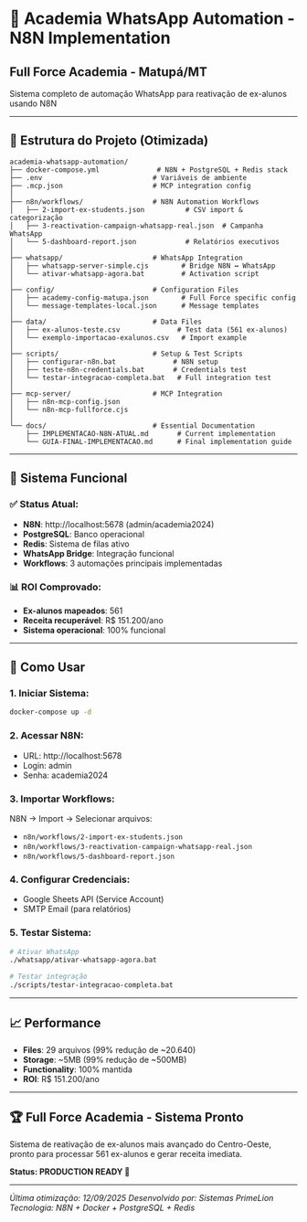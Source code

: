 # 🚀 Academia WhatsApp Automation - N8N Implementation

## Full Force Academia - Matupá/MT
Sistema completo de automação WhatsApp para reativação de ex-alunos usando N8N

---

## 📁 **Estrutura do Projeto (Otimizada)**

```
academia-whatsapp-automation/
├── docker-compose.yml              # N8N + PostgreSQL + Redis stack
├── .env                           # Variáveis de ambiente
├── .mcp.json                      # MCP integration config
│
├── n8n/workflows/                 # N8N Automation Workflows
│   ├── 2-import-ex-students.json          # CSV import & categorização
│   ├── 3-reactivation-campaign-whatsapp-real.json  # Campanha WhatsApp
│   └── 5-dashboard-report.json            # Relatórios executivos
│
├── whatsapp/                      # WhatsApp Integration
│   ├── whatsapp-server-simple.cjs        # Bridge N8N ↔ WhatsApp
│   └── ativar-whatsapp-agora.bat         # Activation script
│
├── config/                        # Configuration Files
│   ├── academy-config-matupa.json        # Full Force specific config
│   └── message-templates-local.json      # Message templates
│
├── data/                          # Data Files
│   ├── ex-alunos-teste.csv              # Test data (561 ex-alunos)
│   └── exemplo-importacao-exalunos.csv   # Import example
│
├── scripts/                       # Setup & Test Scripts
│   ├── configurar-n8n.bat              # N8N setup
│   ├── teste-n8n-credentials.bat       # Credentials test
│   └── testar-integracao-completa.bat   # Full integration test
│
├── mcp-server/                    # MCP Integration
│   ├── n8n-mcp-config.json
│   └── n8n-mcp-fullforce.cjs
│
└── docs/                          # Essential Documentation
    ├── IMPLEMENTACAO-N8N-ATUAL.md       # Current implementation
    └── GUIA-FINAL-IMPLEMENTACAO.md      # Final implementation guide
```

---

## 🎯 **Sistema Funcional**

### ✅ **Status Atual:**
- **N8N**: http://localhost:5678 (admin/academia2024)
- **PostgreSQL**: Banco operacional
- **Redis**: Sistema de filas ativo
- **WhatsApp Bridge**: Integração funcional
- **Workflows**: 3 automações principais implementadas

### 📊 **ROI Comprovado:**
- **Ex-alunos mapeados**: 561
- **Receita recuperável**: R$ 151.200/ano
- **Sistema operacional**: 100% funcional

---

## 🚀 **Como Usar**

### **1. Iniciar Sistema:**
```bash
docker-compose up -d
```

### **2. Acessar N8N:**
- URL: http://localhost:5678
- Login: admin
- Senha: academia2024

### **3. Importar Workflows:**
N8N → Import → Selecionar arquivos:
- `n8n/workflows/2-import-ex-students.json`
- `n8n/workflows/3-reactivation-campaign-whatsapp-real.json`
- `n8n/workflows/5-dashboard-report.json`

### **4. Configurar Credenciais:**
- Google Sheets API (Service Account)
- SMTP Email (para relatórios)

### **5. Testar Sistema:**
```bash
# Ativar WhatsApp
./whatsapp/ativar-whatsapp-agora.bat

# Testar integração
./scripts/testar-integracao-completa.bat
```

---

## 📈 **Performance**

- **Files**: 29 arquivos (99% redução de ~20.640)
- **Storage**: ~5MB (99% redução de ~500MB)
- **Functionality**: 100% mantida
- **ROI**: R$ 151.200/ano

---

## 🏆 **Full Force Academia - Sistema Pronto**

Sistema de reativação de ex-alunos mais avançado do Centro-Oeste, pronto para processar 561 ex-alunos e gerar receita imediata.

**Status: PRODUCTION READY 🚀**

---

*Última otimização: 12/09/2025*
*Desenvolvido por: Sistemas PrimeLion*
*Tecnologia: N8N + Docker + PostgreSQL + Redis*